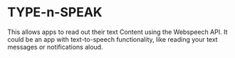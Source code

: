 # TYPE-n-SPEAK
This allows apps to read out their text Content using the Webspeech API. It could be an app with text-to-speech functionality, like reading your text messages or notifications aloud.
